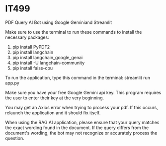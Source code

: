 # IT499
PDF Query AI Bot using Google Geminiand Streamlit

Make sure to use the terminal to run these commands to install the necessary packages:

1) pip install PyPDF2
2) pip install langchain
3) pip install langchain_google_genai
4) pip install -U langchain-community
5) pip install faiss-cpu

To run the application, type this command in the terminal: streamlit run app.py

Make sure you have your free Google Gemini api key. This program requires the user to enter their key at the very beginning.

You may get an Axios error when trying to process your pdf. If this occurs, relaunch the application and it should fix itself.

When using the RAG AI application, please ensure that your query matches the exact wording found in the document. If the query differs from the document's wording, the bot may not recognize or accurately process the question.

